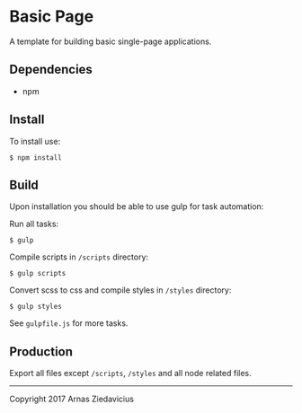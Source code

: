# Basic Page

A template for building basic single-page applications.

## Dependencies

* npm

## Install
To install use:
```
$ npm install
```

## Build
Upon installation you should be able to use gulp for task automation:

Run all tasks:
```
$ gulp
```

Compile scripts in `/scripts` directory:
```
$ gulp scripts
```

Convert scss to css and compile styles in `/styles` directory:
```
$ gulp styles
```

See `gulpfile.js` for more tasks.

## Production
Export all files except `/scripts`, `/styles` and all node related files.

------

Copyright 2017 Arnas Ziedavicius